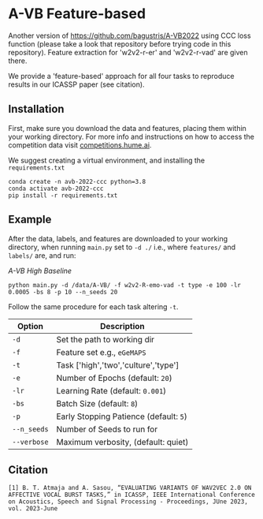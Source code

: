 
# A-VB Feature-based
Another version of https://github.com/bagustris/A-VB2022 using CCC loss function (please take a look that repository before trying code in this repository).
Feature extraction for 'w2v2-r-er' and 'w2v2-r-vad' are given there.

We provide a 'feature-based' approach for all four tasks to reproduce results in our ICASSP paper (see citation). 

## Installation

First, make sure you download the data and features, placing them within your working directory. For more info and instructions on how to access the competition data visit [competitions.hume.ai](http://www.competitions.hume.ai). 

We suggest creating a virtual environment, and installing the `requirements.txt`

```
conda create -n avb-2022-ccc python=3.8
conda activate avb-2022-ccc
pip install -r requirements.txt
```

## Example

After the data, labels, and features are downloaded to your working directory, when running `main.py` set to `-d ./` i.e., where `features/` and `labels/` are, and run: 

_A-VB High Baseline_

```
python main.py -d /data/A-VB/ -f w2v2-R-emo-vad -t type -e 100 -lr 0.0005 -bs 8 -p 10 --n_seeds 20
```

Follow the same procedure for each task altering `-t`. 


| Option         | Description                                  |
| -------------- | -------------------------------------------- |
| `-d`           | Set the path to working dir                  |
| `-f`           | Feature set e.g., `eGeMAPS`                  |
| `-t`           | Task ['high','two','culture','type']         |
| `-e`           | Number of Epochs (default: `20`)             |
| `-lr`          | Learning Rate  (default: `0.001`)            |
| `-bs`          | Batch Size  (default: `8`)                   |
| `-p`           | Early Stopping Patience (default: `5`)       |
| `--n_seeds`    | Number of Seeds to run for                   |
| `--verbose`    | Maximum verbosity, (default: quiet)          |


## Citation

```
[1] B. T. Atmaja and A. Sasou, “EVALUATING VARIANTS OF WAV2VEC 2.0 ON AFFECTIVE VOCAL BURST TASKS,” in ICASSP, IEEE International Conference on Acoustics, Speech and Signal Processing - Proceedings, JUne 2023, vol. 2023-June
```

